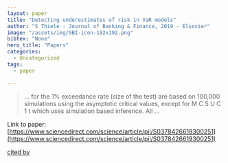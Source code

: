 ```yaml
---
layout: paper
title: "Detecting underestimates of risk in VaR models"
author: "S Thiele - Journal of Banking & Finance, 2019 - Elsevier"
image: "/assets/img/SBI-icon-192x192.png"
bibtex: "None"
hero_title: "Papers"
categories:
  - Uncategorized
tags:
  - paper

---
```

>… for the 1% exceedance rate (size of the test) are based on 100,000 simulations using the asymptotic critical values, except for M C S U C 1 t which uses simulation based inference. All …

Link to paper: [https://www.sciencedirect.com/science/article/pii/S0378426619300251](https://www.sciencedirect.com/science/article/pii/S0378426619300251)

[cited by](https://scholar.google.com/scholar?cites=11921300322558332918&as_sdt=2005&sciodt=0,5&hl=en&num=20)
